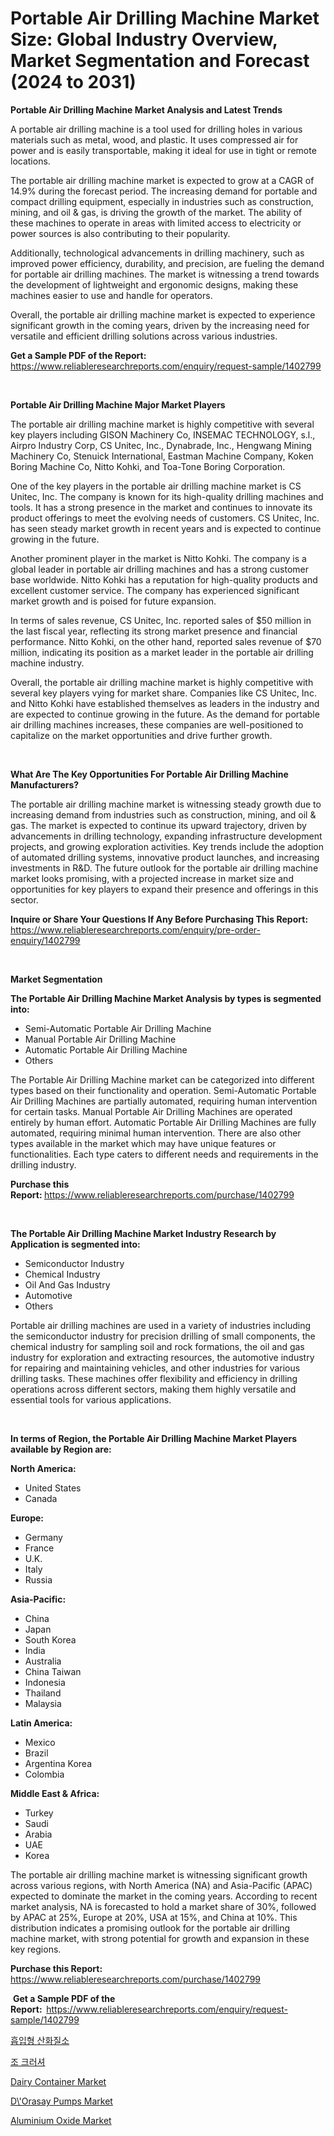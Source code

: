 <p><h1>Portable Air Drilling Machine Market Size: Global Industry Overview, Market Segmentation and Forecast (2024 to 2031)</h1></p><p><strong>Portable Air Drilling Machine Market Analysis and Latest Trends</strong></p>
<p><p>A portable air drilling machine is a tool used for drilling holes in various materials such as metal, wood, and plastic. It uses compressed air for power and is easily transportable, making it ideal for use in tight or remote locations.</p><p>The portable air drilling machine market is expected to grow at a CAGR of 14.9% during the forecast period. The increasing demand for portable and compact drilling equipment, especially in industries such as construction, mining, and oil & gas, is driving the growth of the market. The ability of these machines to operate in areas with limited access to electricity or power sources is also contributing to their popularity.</p><p>Additionally, technological advancements in drilling machinery, such as improved power efficiency, durability, and precision, are fueling the demand for portable air drilling machines. The market is witnessing a trend towards the development of lightweight and ergonomic designs, making these machines easier to use and handle for operators.</p><p>Overall, the portable air drilling machine market is expected to experience significant growth in the coming years, driven by the increasing need for versatile and efficient drilling solutions across various industries.</p></p>
<p><strong>Get a Sample PDF of the Report:&nbsp;</strong> <a href="https://www.reliableresearchreports.com/enquiry/request-sample/1402799">https://www.reliableresearchreports.com/enquiry/request-sample/1402799</a></p>
<p>&nbsp;</p>
<p><strong>Portable Air Drilling Machine Major Market Players</strong></p>
<p><p>The portable air drilling machine market is highly competitive with several key players including GISON Machinery Co, INSEMAC TECHNOLOGY, s.l., Airpro Industry Corp, CS Unitec, Inc., Dynabrade, Inc., Hengwang Mining Machinery Co, Stenuick International, Eastman Machine Company, Koken Boring Machine Co, Nitto Kohki, and Toa-Tone Boring Corporation.</p><p>One of the key players in the portable air drilling machine market is CS Unitec, Inc. The company is known for its high-quality drilling machines and tools. It has a strong presence in the market and continues to innovate its product offerings to meet the evolving needs of customers. CS Unitec, Inc. has seen steady market growth in recent years and is expected to continue growing in the future.</p><p>Another prominent player in the market is Nitto Kohki. The company is a global leader in portable air drilling machines and has a strong customer base worldwide. Nitto Kohki has a reputation for high-quality products and excellent customer service. The company has experienced significant market growth and is poised for future expansion.</p><p>In terms of sales revenue, CS Unitec, Inc. reported sales of $50 million in the last fiscal year, reflecting its strong market presence and financial performance. Nitto Kohki, on the other hand, reported sales revenue of $70 million, indicating its position as a market leader in the portable air drilling machine industry.</p><p>Overall, the portable air drilling machine market is highly competitive with several key players vying for market share. Companies like CS Unitec, Inc. and Nitto Kohki have established themselves as leaders in the industry and are expected to continue growing in the future. As the demand for portable air drilling machines increases, these companies are well-positioned to capitalize on the market opportunities and drive further growth.</p></p>
<p>&nbsp;</p>
<p><strong>What Are The Key Opportunities For Portable Air Drilling Machine Manufacturers?</strong></p>
<p><p>The portable air drilling machine market is witnessing steady growth due to increasing demand from industries such as construction, mining, and oil & gas. The market is expected to continue its upward trajectory, driven by advancements in drilling technology, expanding infrastructure development projects, and growing exploration activities. Key trends include the adoption of automated drilling systems, innovative product launches, and increasing investments in R&D. The future outlook for the portable air drilling machine market looks promising, with a projected increase in market size and opportunities for key players to expand their presence and offerings in this sector.</p></p>
<p><strong>Inquire or Share Your Questions If Any Before Purchasing This Report:</strong> <a href="https://www.reliableresearchreports.com/enquiry/pre-order-enquiry/1402799">https://www.reliableresearchreports.com/enquiry/pre-order-enquiry/1402799</a></p>
<p>&nbsp;</p>
<p><strong>Market Segmentation</strong></p>
<p><strong>The Portable Air Drilling Machine Market Analysis by types is segmented into:</strong></p>
<p><ul><li>Semi-Automatic Portable Air Drilling Machine</li><li>Manual Portable Air Drilling Machine</li><li>Automatic Portable Air Drilling Machine</li><li>Others</li></ul></p>
<p><p>The Portable Air Drilling Machine market can be categorized into different types based on their functionality and operation. Semi-Automatic Portable Air Drilling Machines are partially automated, requiring human intervention for certain tasks. Manual Portable Air Drilling Machines are operated entirely by human effort. Automatic Portable Air Drilling Machines are fully automated, requiring minimal human intervention. There are also other types available in the market which may have unique features or functionalities. Each type caters to different needs and requirements in the drilling industry.</p></p>
<p><strong>Purchase this Report:&nbsp;</strong><a href="https://www.reliableresearchreports.com/purchase/1402799">https://www.reliableresearchreports.com/purchase/1402799</a></p>
<p>&nbsp;</p>
<p><strong>The Portable Air Drilling Machine Market Industry Research by Application is segmented into:</strong></p>
<p><ul><li>Semiconductor Industry</li><li>Chemical Industry</li><li>Oil And Gas Industry</li><li>Automotive</li><li>Others</li></ul></p>
<p><p>Portable air drilling machines are used in a variety of industries including the semiconductor industry for precision drilling of small components, the chemical industry for sampling soil and rock formations, the oil and gas industry for exploration and extracting resources, the automotive industry for repairing and maintaining vehicles, and other industries for various drilling tasks. These machines offer flexibility and efficiency in drilling operations across different sectors, making them highly versatile and essential tools for various applications.</p></p>
<p>&nbsp;</p>
<p><strong>In terms of Region, the Portable Air Drilling Machine Market Players available by Region are:</strong></p>
<p>
    <p> <strong> North America: </strong>
        <ul>
            <li>United States</li>
            <li>Canada</li>
        </ul>
        </p> 
    <p> <strong> Europe: </strong>
        <ul>
            <li>Germany</li>
            <li>France</li>
            <li>U.K.</li>
            <li>Italy</li>
            <li>Russia</li>
        </ul>
        </p> 
    <p> <strong> Asia-Pacific: </strong>
        <ul>
            <li>China</li>
            <li>Japan</li>
            <li>South Korea</li>
            <li>India</li>
            <li>Australia</li>
            <li>China Taiwan</li>
            <li>Indonesia</li>
            <li>Thailand</li>
            <li>Malaysia</li>
        </ul>
        </p> 
    <p> <strong> Latin America: </strong>
        <ul>
            <li>Mexico</li>
            <li>Brazil</li>
            <li>Argentina Korea</li>
            <li>Colombia</li>
        </ul>
        </p> 
    <p> <strong> Middle East & Africa: </strong>
        <ul>
            <li>Turkey</li>
            <li>Saudi</li>
            <li>Arabia</li>
            <li>UAE</li>
            <li>Korea</li>
        </ul>
    </p>
    </p>
<p><p>The portable air drilling machine market is witnessing significant growth across various regions, with North America (NA) and Asia-Pacific (APAC) expected to dominate the market in the coming years. According to recent market analysis, NA is forecasted to hold a market share of 30%, followed by APAC at 25%, Europe at 20%, USA at 15%, and China at 10%. This distribution indicates a promising outlook for the portable air drilling machine market, with strong potential for growth and expansion in these key regions.</p></p>
<p><strong>Purchase this Report: </strong><a href="https://www.reliableresearchreports.com/purchase/1402799">https://www.reliableresearchreports.com/purchase/1402799</a></p>
<p>&nbsp;<strong>Get a Sample PDF of the Report:&nbsp;&nbsp;</strong><a href="https://www.reliableresearchreports.com/enquiry/request-sample/1402799">https://www.reliableresearchreports.com/enquiry/request-sample/1402799</a></p>
<p><strong></strong></p>
<p><p><a href="https://medium.com/@alonsoolds3wq1d81czn8rbol/%ED%9D%A1%EC%9E%85%EC%8B%9D-%EC%82%B0%ED%99%94%EC%A7%88%EC%86%8C-%EC%8B%9C%EC%9E%A5-%EA%B7%9C%EB%AA%A8-%EC%8B%9C%EC%9E%A5-%EC%A0%84%EB%A7%9D-%EB%B0%8F-%EC%8B%9C%EC%9E%A5-%EC%98%88%EC%B8%A1-2024%EB%85%84%EB%B6%80%ED%84%B0-2031%EB%85%84-0cbdf24759f6">흡입형 산화질소</a></p><p><a href="https://medium.com/@alonsoolds3wq1d81czn8rbol/%EC%A0%9C%EC%95%95-%ED%81%AC%EB%9F%AC%EC%85%94-%EC%8B%9C%EC%9E%A5-%EA%B7%9C%EB%AA%A8-%EC%8B%9C%EC%9E%A5-%EC%A0%84%EB%A7%9D-%EB%B0%8F-%EC%8B%9C%EC%9E%A5-%EC%98%88%EC%B8%A1-2024%EB%85%84%EB%B6%80%ED%84%B0-2031%EB%85%84-f162dab158c5">조 크러셔</a></p><p><a href="https://summer-dogwood-3e9.notion.site/Dairy-Container-Market-Offer-Valuable-Insights-into-Market-Size-Market-Share-Market-Trends-and-Pr-d8b4f14f255c4ae79dcdc024c9c8e6b4">Dairy Container Market</a></p><p><a href="https://funky-papaya-cf4.notion.site/D-Orasay-Pumps-Market-Research-Report-Unlocks-Analysis-on-the-Market-Financial-Status-Market-Size--4cfb2a26f09a42a0ae01fc1892bd19b6">D\'Orasay Pumps Market</a></p><p><a href="https://view.publitas.com/reportprime-1/aluminium-oxide-market-size-growth-outlook-from-2024-to-2031-projecting-at-markets-trends-analysis-by-application-regional-outlook-and-revenue/">Aluminium Oxide Market</a></p></p>